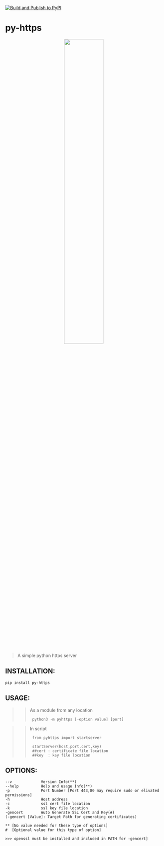 [![Build and Publish to PyPI](https://github.com/avinashkarhana/py-https/actions/workflows/publish-to-pypi.yml/badge.svg)](https://github.com/avinashkarhana/py-https/actions/workflows/publish-to-pypi.yml)
# py-https
<p align="center"><img src="https://repository-images.githubusercontent.com/347398533/7a4af700-931d-11eb-956c-db8b5473f5fa" height="50%" width="50%" /></p>

> A simple python https server

## INSTALLATION:
    pip install py-https

## USAGE:
>> As a module from any location
>>
>>      python3 -m pyhttps [-option value] [port]

>> In script
>>
>>      from pyhttps import startserver
>>
>>      startServer(host,port,cert,key)
>>      ##cert : certificate file location
>>      ##key  : key file location
    

## OPTIONS:

    --v             Version Info(**)
    --help          Help and usage Info(**)
    -p              Port Number [Port 443,80 may require sudo or elivated permissions]
    -h              Host address
    -c              ssl cert file location
    -k              ssl key file location
    -gencert        Auto Generate SSL Cert and Key(#)
    (-gencert [Value]: Target Path for generating certificates)
    
    ** [No value needed for these type of options]
    #  [Optional value for this type of option]
    
    >>> openssl must be installed and included in PATH for -gencert]

